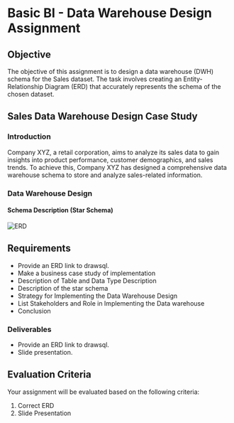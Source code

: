 # Basic BI - Data Warehouse Design Assignment

## Objective
The objective of this assignment is to design a data warehouse (DWH) schema for the Sales dataset. The task involves creating an Entity-Relationship Diagram (ERD) that accurately represents the schema of the chosen dataset.

## Sales Data Warehouse Design Case Study

### Introduction

Company XYZ, a retail corporation, aims to analyze its sales data to gain insights into product performance, customer demographics, and sales trends. To achieve this, Company XYZ has designed a comprehensive data warehouse schema to store and analyze sales-related information.

### Data Warehouse Design

#### Schema Description (Star Schema)

![ERD](https://github.com/ikhsannur1996/Basic-BI-Assignment/assets/32507742/3ec46baa-29d9-40b7-ad3d-254bf1091085)

## Requirements
- Provide an ERD link to drawsql.
- Make a business case study of implementation
- Description of Table and Data Type Description
- Description of the star schema
- Strategy for Implementing the Data Warehouse Design
- List Stakeholders and Role in Implementing the Data warehouse
- Conclusion

### Deliverables
- Provide an ERD link to drawsql.
- Slide presentation.

## Evaluation Criteria
Your assignment will be evaluated based on the following criteria:
1. Correct ERD
2. Slide Presentation
